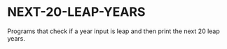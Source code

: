 # NEXT-20-LEAP-YEARS

Programs that check if a year input is leap and then print the next 20 leap years.
